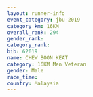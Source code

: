 ```yaml
---
layout: runner-info 
event_category: jbu-2019 
category_km: 16KM  
overall_rank: 294
gender_rank: 
category_rank: 
bib: 62019
name: CHEW BOON KEAT
category: 16KM Men Veteran
gender: Male
race_time: 
country: Malaysia
---
```

